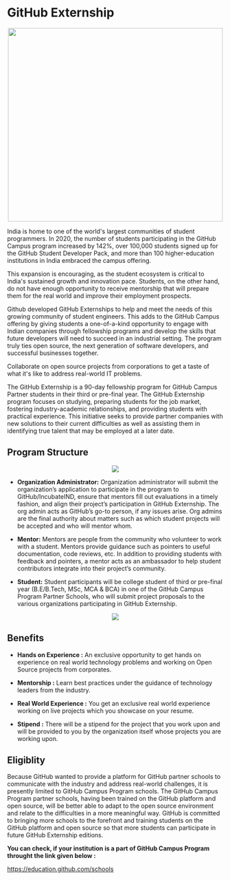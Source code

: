 # GitHub Externship

<p align="center">
  <img height = 450px width= 500px src="https://github.com/mayankkuthar/Reference-Images/blob/main/github-externship.png?raw=true">
</p>

India is home to one of the world's largest communities of student programmers. In 2020, the number of students participating in the GitHub Campus program increased by 142%,
over 100,000 students signed up for the GitHub Student Developer Pack, and more than 100 higher-education institutions in India embraced the campus offering.

This expansion is encouraging, as the student ecosystem is critical to India's sustained growth and innovation pace. Students, on the other hand, do not have enough opportunity
to receive mentorship that will prepare them for the real world and improve their employment prospects.

Github developed GitHub Externships to help and meet the needs of this growing community of student engineers. This adds to the GitHub Campus offering by giving students a 
one-of-a-kind opportunity to engage with Indian companies through fellowship programs and develop the skills that future developers will need to succeed in an industrial setting.
The program truly ties open source, the next generation of software developers, and successful businesses together.

Collaborate on open source projects from corporations to get a taste of what it's like to address real-world IT problems.

The GitHub Externship is a 90-day fellowship program for GitHub Campus Partner students in their third or pre-final year. The GitHub Externship program focuses on studying, 
preparing students for the job market, fostering industry-academic relationships, and providing students with practical experience. This initiative seeks to provide partner 
companies with new solutions to their current difficulties as well as assisting them in identifying true talent that may be employed at a later date.

## Program Structure

<p align="center">
  <img src="https://user-images.githubusercontent.com/39026182/136571130-d2e2cf82-0d0e-42b3-b25e-688524112805.PNG">
</p>

- **Organization Administrator:** Organization administrator will submit the organization’s application to participate in the program to GitHub/IncubateIND, ensure that mentors 
fill out evaluations in a timely fashion, and align their project’s participation in GitHub Externship. The org admin acts as GitHub’s go-to person, if any issues arise. 
Org admins are the final authority about matters such as which student projects will be accepted and who will mentor whom.

- **Mentor:** Mentors are people from the community who volunteer to work with a student. Mentors provide guidance such as pointers to useful documentation, code reviews, etc. 
In addition to providing students with feedback and pointers, a mentor acts as an ambassador to help student contributors integrate into their project’s community.

- **Student:** Student participants will be college student of third or pre-final year (B.E/B.Tech, MSc, MCA & BCA) in one of the GitHub Campus Program Partner Schools,
who will submit project proposals to the various organizations participating in GitHub Externship.

<p align="center">
  <img src="https://user-images.githubusercontent.com/39026182/136577397-67160602-8b87-4419-b99c-3966ff371b7c.PNG">
</p>


## Benefits
- **Hands on Experience :** An exclusive opportunity to get hands on experience on real world technology problems and working on Open Source projects from corporates.

- **Mentorship :** Learn best practices under the guidance of technology leaders from the industry.

- **Real World Experience :** You get an exclusive real world experience working on live projects which you showcase on your resume.

- **Stipend :** There will be a stipend for the project that you work upon and will be provided to you by the organization itself whose projects you are working upon.

## Eligiblity

Because GitHub wanted to provide a platform for GitHub partner schools to communicate with the industry and address real-world challenges, it is presently limited to GitHub Campus Program schools. 
The GitHub Campus Program partner schools, having been trained on the GitHub platform and open source, will be better able to adapt to the open source environment and relate to the difficulties
in a more meaningful way. GitHub is committed to bringing more schools to the forefront and training students on the GitHub platform and open source so that more students can
participate in future GitHub Externship editions.

**You can check, if your institution is a part of GitHub Campus Program throught the link given below :**

https://education.github.com/schools
